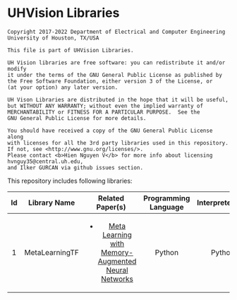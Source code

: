<h1>UHVision Libraries</h1>

    Copyright 2017-2022 Department of Electrical and Computer Engineering
    University of Houston, TX/USA
    
    This file is part of UHVision Libraries.
   
    UH Vision libraries are free software: you can redistribute it and/or modify
    it under the terms of the GNU General Public License as published by
    the Free Software Foundation, either version 3 of the License, or
    (at your option) any later version.
   
    UH Vison Libraries are distributed in the hope that it will be useful,
    but WITHOUT ANY WARRANTY; without even the implied warranty of
    MERCHANTABILITY or FITNESS FOR A PARTICULAR PURPOSE.  See the
    GNU General Public License for more details.
   
    You should have received a copy of the GNU General Public License along 
    with licenses for all the 3rd party libraries used in this repository. 
    If not, see <http://www.gnu.org/licenses/>. 
    Please contact <b>Hien Nguyen V</b> for more info about licensing hvnguy35@central.uh.edu, 
    and Ilker GURCAN via github issues section.

<p> This repository includes following libraries: </p>

|  Id  |  Library Name  | Related Paper(s) | Programming Language | Interpreter/Compiler |
|:----:|:--------------:|:----------------:|:--------------------:|:--------------------:|
| 1    | MetaLearningTF | <ul><li><a href="http://jmlr.org/proceedings/papers/v48/santoro16.pdf">Meta Learning with Memory-Augmented Neural Networks</a></li></ul>| Python | Python 3.5.2 |
